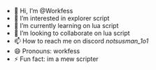 - 👋 Hi, I’m @Workfess
- 👀 I’m interested in explorer script
- 🌱 I’m currently learning on lua script
- 💞️ I’m looking to collaborate on lua script
- 📫 How to reach me on discord *notsusman_1o1*
- 😄 Pronouns: workfess
- ⚡ Fun fact: im a mew scripter

<!---
Workfess/Workfess is a ✨ special ✨ repository because its `README.md` (this file) appears on your GitHub profile.
You can click the Preview link to take a look at your changes.
--->
